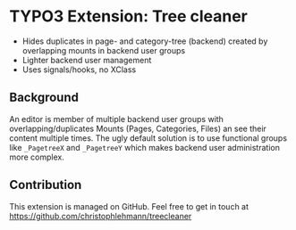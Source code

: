 # TYPO3 Extension: Tree cleaner

* Hides duplicates in page- and category-tree (backend) created by overlapping mounts in backend user groups
* Lighter backend user management
* Uses signals/hooks, no XClass

## Background

An editor is member of multiple backend user groups with overlapping/duplicates Mounts (Pages, Categories, Files) an see their content multiple times.
The ugly default solution is to use functional groups like `_PagetreeX` and `_PagetreeY` which makes backend user administration more complex.

## Contribution

This extension is managed on GitHub. Feel free to get in touch at https://github.com/christophlehmann/treecleaner